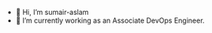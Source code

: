 - 👋 Hi, I’m sumair-aslam
- 🌱 I’m currently working as an Associate DevOps Engineer.


<!---
sumair-aslam09/sumair-aslam09 is a ✨ special ✨ repository because its `README.md` (this file) appears on your GitHub profile.
You can click the Preview link to take a look at your changes.
--->
